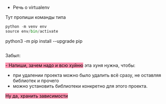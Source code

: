 - Речь о virtualenv 

Тут пропиши команды
типа 


```python
python -m venv env
source env/bin/activate
```
python3 -m pip install --upgrade pip
```
```


Забыл:

<mark style="background: #FF5582A6;">- Напиши, зачем надо и всю хуйню</mark>
эта хуня нужна, чтобы:
- при удалении проекта можно было удалить всё сразу, не оставляя библиотек и прочего
- можно установить библиотеки конкретно для этого проекта.


<mark style="background: #FF5582A6;">Ну да, хранить зависимости</mark>

